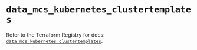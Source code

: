 # `data_mcs_kubernetes_clustertemplates`

Refer to the Terraform Registry for docs: [`data_mcs_kubernetes_clustertemplates`](https://registry.terraform.io/providers/mailrucloudsolutions/mcs/0.6.14/docs/data-sources/kubernetes_clustertemplates).
